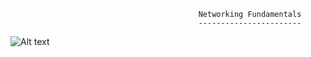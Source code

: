                                              Networking Fundamentals
                                              -----------------------

![Alt text](gif_1.gif)                                            
